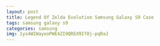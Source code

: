 ```yaml
---
layout: post
title: Legend Of Zelda Evolution Samsung Galaxy S9 Case
tags: samsung galaxy s9
categories: samsung
img: 1ys4WIWayooPWE4ZI9QREX9If0j-pqRaJ
---
```

